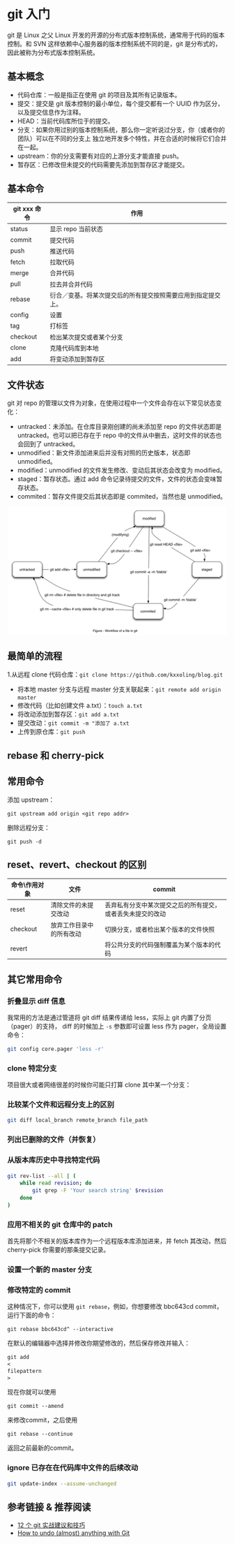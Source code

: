 # git 入门

git 是 Linux 之父 Linux 开发的开源的分布式版本控制系统，通常用于代码的版本控制。和 SVN
这样依赖中心服务器的版本控制系统不同的是，git 是分布式的，因此被称为分布式版本控制系统。


## 基本概念

- 代码仓库：一般是指正在使用 git 的项目及其所有记录版本。
- 提交：提交是 git 版本控制的最小单位，每个提交都有一个 UUID 作为区分，以及提交信息作为注释。
- HEAD：当前代码库所位于的提交。
- 分支：如果你用过别的版本控制系统，那么你一定听说过分支，你（或者你的团队）可以在不同的分支上
  独立地开发多个特性，并在合适的时候将它们合并在一起。
- upstream：你的分支需要有对应的上游分支才能直接 push。
- 暂存区：已修改但未提交的代码需要先添加到暂存区才能提交。


## 基本命令

| git xxx 命令  | 作用
|---------------|----------
| status 		| 显示 repo 当前状态
| commit 		| 提交代码
| push 			| 推送代码
| fetch 		| 拉取代码
| merge 		| 合并代码
| pull 			| 拉去并合并代码
| rebase 		| 衍合／变基。将某次提交后的所有提交按照需要应用到指定提交上。
| config 		| 设置
| tag 			| 打标签
| checkout 	    | 检出某次提交或者某个分支
| clone 		| 克隆代码库到本地
| add           | 将变动添加到暂存区


## 文件状态

git 对 repo 的管理以文件为对象，在使用过程中一个文件会存在以下常见状态变化：

- untracked：未添加。在仓库目录刚创建的尚未添加至 repo 的文件状态即是 untracked。也可以把已存在于 repo 中的文件从中删去，这时文件的状态也会回到了 untracked。
- unmodified：新文件添加进来后并没有对照的历史版本，状态即 unmodified。
- modified：unmodified 的文件发生修改、变动后其状态会改变为 modified。
- staged：暂存状态。通过 add 命令记录待提交的文件，文件的状态会变味暂存状态。
- commited：暂存文件提交后其状态即是 commited，当然也是 unmodified。

![git 文件状态转换图解](/images/git/git-status.jpg)


## 最简单的流程

1.从远程 clone 代码仓库：``git clone https://github.com/kxxoling/blog.git``
- 将本地 master 分支与远程 master 分支关联起来：``git remote add origin master``
- 修改代码（比如创建文件 a.txt）：``touch a.txt``
- 将改动添加到暂存区：``git add a.txt``
- 提交改动：``git commit -m "添加了 a.txt``
- 上传到原仓库：``git push``


## rebase 和 cherry-pick


## 常用命令

添加 upstream：

```
git upstream add origin <git repo addr>
```

删除远程分支：

```
git push -d
```

## reset、revert、checkout 的区别

| 命令\作用对象 |  文件                    | commit
|---------------|--------------------------|-------------------
| reset         | 清除文件的未提交改动     | 丢弃私有分支中某次提交之后的所有提交，或者丢失未提交的改动
| checkout      | 放弃工作目录中的所有改动 | 切换分支，或者检出某个版本的文件快照
| revert        |                          | 将公共分支的代码强制覆盖为某个版本的代码


## 其它常用命令

### 折叠显示 diff 信息

我常用的方法是通过管道将 git diff 结果传递给 less，实际上 git 内置了分页（pager）的支持，
diff 的时候加上 ``-s`` 参数即可设置 less 作为 pager，全局设置命令：

```sh
git config core.pager 'less -r'
```

### clone 特定分支

项目很大或者网络很差的时候你可能只打算 clone 其中某一个分支：


### 比较某个文件和远程分支上的区别

```sh
git diff local_branch remote_branch file_path
```

### 列出已删除的文件（并恢复）

### 从版本库历史中寻找特定代码

```sh
git rev-list --all | (
    while read revision; do
        git grep -F 'Your search string' $revision
    done
)
```

### 应用不相关的 git 仓库中的 patch

首先将那个不相关的版本库作为一个远程版本库添加进来，并 fetch 其改动，然后
cherry-pick 你需要的那条提交记录。

### 设置一个新的 master 分支


### 修改特定的 commit

这种情况下，你可以使用 ``git rebase``，例如，你想要修改 bbc643cd commit，运行下面的命令：

    git rebase bbc643cd^ --interactive

在默认的编辑器中选择并修改你期望修改的，然后保存修改并输入：

    git add
    <
    filepattern
    >

现在你就可以使用

    git commit --amend

来修改commit，之后使用

    git rebase --continue

返回之前最新的commit。

### ignore 已存在在代码库中文件的后续改动

```sh
git update-index --assume-unchanged
```


## 参考链接 & 推荐阅读

* [12 个 git 实战建议和技巧](http://www.csdn.net/article/2012-12-11/2812673-12-git-tips)
* [How to undo (almost) anything with Git](https://github.com/blog/2019-how-to-undo-almost-anything-with-git)

